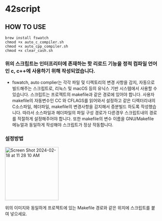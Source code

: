 # 42script

## HOW TO USE

``` shell
brew install fswatch
chmod +x auto_c_compiler.sh
chmod +x auto_cpp_compiler.sh
chmod +x clear_cash.sh
```
### 위의 스크립트는 인터프리터에 존재하는 핫 리로드 기능을 정적 컴파일 언어인 c, c++에 사용하기 위해 작성되었습니다.

* fswatch, auto complier는 각각 파일 및 디렉토리의 변경 사항을 감지, 자동으로 빌드해주는 스크립트로, 리눅스 및 macOS 등의 유닉스 기반 시스템에서 사용할 수 있습니다.
    스크립트는 프로젝트의 makefile과 같은 경로에 있어야 합니다. 사용자 makefile의 자동변수인 CC 와 CFLAGS를 읽어와서 설정하고 같은 디렉터리내의 C소스파일, 헤더파일, makefile의 변경사항을 감지해서 증분빌드 하도록 작성했습니다.
    따라서 소스파일과 헤더파일의 파일 구성 경로가 다른경우 스크립트내의 경로를 적절하게 설정해주어야 합니다. 또한 makefile의 변수 이름을 GNU/Makefile 메뉴얼과 동일하게 작성해야 스크립트가 정상 작동합니다.


### 설정방법

<img width="176" alt="Screen Shot 2024-02-18 at 11 28 10 AM" src="https://github.com/JaeJunday/42script/assets/109643814/7143ea7f-db32-4cc7-852b-a3a9ff727065">

위의 이미지와 동일하게 프로젝트에 있는 Makefile 경로와 같은 위치에 스크립트를 붙여 넣으세요.
